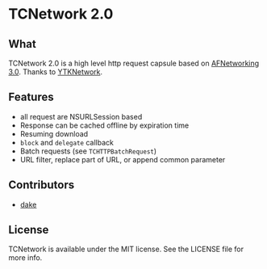 # TCNetwork 2.0

## What
TCNetwork 2.0 is a high level http request capsule based on [AFNetworking 3.0][AFNetworking]. 
Thanks to [YTKNetwork][YTKNetwork].

## Features
- all request are NSURLSession based
- Response can be cached offline by expiration time
- Resuming download
- `block` and `delegate` callback
- Batch requests (see `TCHTTPBatchRequest`)
- URL filter, replace part of URL, or append common parameter 

## Contributors

- [dake][dakeGithub]

## License

TCNetwork is available under the MIT license. See the LICENSE file for more info.

<!-- external links -->

[dakeGithub]:https://github.com/dake

[YTKNetwork]:https://github.com/yuantiku/YTKNetwork
[AFNetworking]:https://github.com/AFNetworking/AFNetworking
